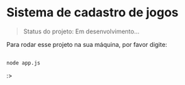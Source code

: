 # Sistema de cadastro de jogos

> Status do projeto: Em desenvolvimento...

Para rodar esse projeto na sua máquina, por favor digite:

```

node app.js

```
:>
